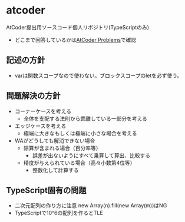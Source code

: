# atcoder

AtCoder提出用ソースコード個人リポジトリ(TypeScriptのみ)

- どこまで回答しているかは[AtCoder Problems](https://kenkoooo.com/atcoder/#/table/taizod1024)で確認

## 記述の方針

- varは関数スコープなので使わない。ブロックスコープのletを必ず使う。

## 問題解決の方針

- コーナーケースを考える
  - 全体を支配する法則から乖離している一部分を考える
- エッジケースを考える
  - 極端に大きなもしくは極端に小さな場合を考える
- WAがどうしても解消できない場合
  - 除算が含まれる場合（百分率等）
    - 誤差が出ないようにすべて乗算して算出、比較する
  - 精度が与えられている場合（高々小数第4位等）
    - 整数化して計算する

## TypeScript固有の問題

- 二次元配列の作り方に注意 new Array(n).fill(new Array(m))はNG
- TypeScriptで10^6の配列を作るとTLE
